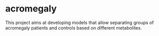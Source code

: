 # acromegaly
This project aims at developing models that allow separating groups of acromegaly patients and controls based on different metabolites. 